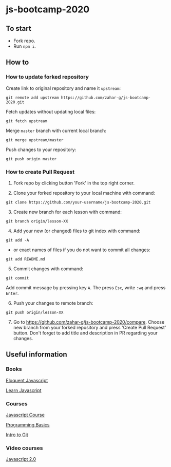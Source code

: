 # js-bootcamp-2020

## To start

- Fork repo.
- Run `npm i`.

## How to

### How to update forked repository

Create link to original repository and name it `upstream`:

`git remote add upstream https://github.com/zahar-g/js-bootcamp-2020.git`

Fetch updates without updating local files:

`git fetch upstream`

Merge `master` branch with current local branch:

`git merge upstream/master`

Push changes to your repository:

`git push origin master`

### How to create Pull Request

1. Fork repo by clicking button 'Fork' in the top right corner. 

2. Clone your forked repository to your local machine with command:

`git clone https://github.com/your-username/js-bootcamp-2020.git`

3. Create new branch for each lesson with command:

`git branch origin/lesson-XX`

4. Add your new (or changed) files to git index with command:

`git add -A` 

- or exact names of files if you do not want to commit all changes:

`git add README.md`

5. Commit changes with command:

`git commit`

Add commit message by pressing key `A`. The press `Esc`, write `:wq` and press `Enter`.

6. Push your changes to remote branch:

`git push origin/lesson-XX`

7. Go to https://github.com/zahar-g/js-bootcamp-2020/compare. Choose new branch from your forked repository and press 'Create Pull Request' button.
Don't forget to add title and description in PR regarding your changes.

## Useful information 

### Books

[Eloquent Javascript](https://eloquent-javascript.karmazzin.ru/)

[Learn Javascript](https://learn.javascript.ru/)

### Courses

[Javascript Course](https://ru.code-basics.com/languages/javascript)

[Programming Basics](https://ru.hexlet.io/courses/programming-basics)

[Intro to Git](https://ru.hexlet.io/courses/intro_to_git)

### Video courses

[Javascript 2.0](https://www.youtube.com/watch?v=2phqy5-Fz1k&list=PLM7wFzahDYnEltE-aVGhRHYPwIJn0Xquu)
